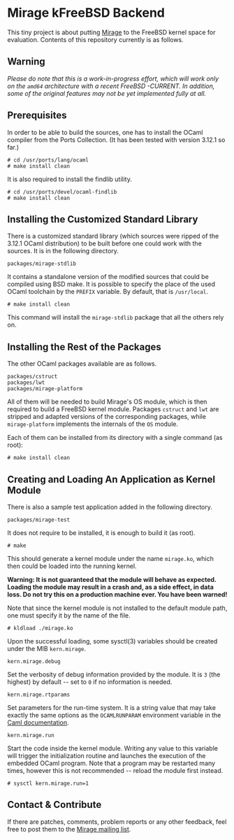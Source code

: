 Mirage kFreeBSD Backend
=======================

This tiny project is about putting [Mirage](http://openmirage.org/) to
the FreeBSD kernel space for evaluation.  Contents of this repository
currently is as follows.


Warning
-------

*Please do note that this is a work-in-progress effort, which will work
only on the `amd64` architecture with a recent FreeBSD -CURRENT.  In
addition, some of the original features may not be yet implemented fully
at all.*


Prerequisites
-------------

In order to be able to build the sources, one has to install the OCaml
compiler from the Ports Collection.  (It has been tested with version
3.12.1 so far.)

    # cd /usr/ports/lang/ocaml
    # make install clean

It is also required to install the findlib utility.

    # cd /usr/ports/devel/ocaml-findlib
    # make install clean


Installing the Customized Standard Library
------------------------------------------

There is a customized standard library (which sources were ripped of the
3.12.1 OCaml distribution) to be built before one could work with the
sources.  It is in the following directory.

    packages/mirage-stdlib

It contains a standalone version of the modified sources that could be
compiled using BSD make.  It is possible to specify the place of the
used OCaml toolchain by the `PREFIX` variable.  By default, that is
`/usr/local`.

    # make install clean

This command will install the `mirage-stdlib` package that all the
others rely on.


Installing the Rest of the Packages
-----------------------------------

The other OCaml packages available are as follows.

    packages/cstruct
    packages/lwt
    packages/mirage-platform

All of them will be needed to build Mirage's OS module, which is then
required to build a FreeBSD kernel module. Packages `cstruct` and `lwt`
are stripped and adapted versions of the corresponding packages, while
`mirage-platform` implements the internals of the `OS` module.

Each of them can be installed from its directory with a single command
(as root):

    # make install clean


Creating and Loading An Application as Kernel Module
----------------------------------------------------

There is also a sample test application added in the following
directory.

    packages/mirage-test

It does not require to be installed, it is enough to build it (as root).

    # make

This should generate a kernel module under the name `mirage.ko`, which
then could be loaded into the running kernel.

**Warning: It is not guaranteed that the module will behave as expected.
Loading the module may result in a crash and, as a side effect, in data
loss.  Do not try this on a production machine ever.  You have been
warned!**

Note that since the kernel module is not installed to the default module
path, one must specify it by the name of the file.

    # kldload ./mirage.ko

Upon the successful loading, some sysctl(3) variables should be created
under the MIB `kern.mirage`.

    kern.mirage.debug

Set the verbosity of debug information provided by the module.  It is
`3` (the highest) by default -- set to `0` if no information is needed.

    kern.mirage.rtparams

Set parameters for the run-time system.  It is a string value that may take
exactly the same options as the `OCAMLRUNPARAM` environment variable in the
[Caml documentation](http://caml.inria.fr/pub/docs/manual-ocaml-4.00/manual024.html#toc97).

    kern.mirage.run

Start the code inside the kernel module.  Writing any value to this
variable will trigger the initialization routine and launches the
execution of the embedded OCaml program.  Note that a program may be
restarted many times, however this is not recommended -- reload the
module first instead.

    # sysctl kern.mirage.run=1


Contact & Contribute
--------------------

If there are patches, comments, problem reports or any other feedback,
feel free to post them to the
[Mirage mailing list](https://lists.cam.ac.uk/mailman/listinfo/cl-mirage).
